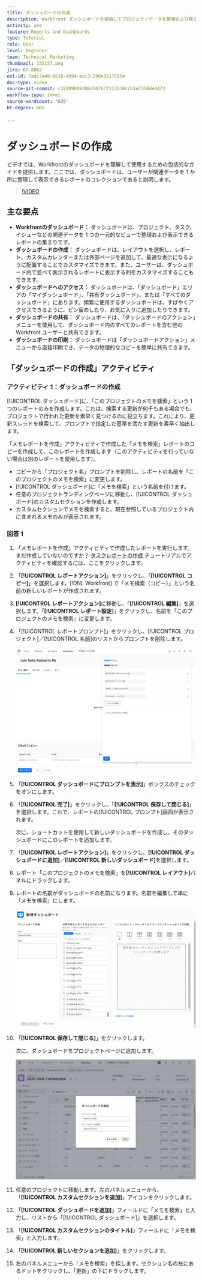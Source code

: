 ```yaml
---
title: ダッシュボードの作成
description: Workfront ダッシュボードを使用してプロジェクトデータを整理および表示します。ダッシュボードはカスタマイズ可能で、アクセスしやすく、共有および印刷できるので、シームレスなプロジェクト管理と共同作業が可能になります。
activity: use
feature: Reports and Dashboards
type: Tutorial
role: User
level: Beginner
team: Technical Marketing
thumbnail: 335157.png
jira: KT-8862
exl-id: 7adc2aeb-6618-4894-acc3-298e35175854
doc-type: video
source-git-commit: c32909809386d30767f113530ccb1e7358de0473
workflow-type: tm+mt
source-wordcount: '635'
ht-degree: 66%

---
```


# ダッシュボードの作成

ビデオでは、Workfrontのダッシュボードを理解して使用するための包括的なガイドを提供します。
&#x200B;ここでは、ダッシュボードは、ユーザーが関連データを 1 か所に整理して表示できるレポートのコレクションであると説明します。

>[!VIDEO](https://video.tv.adobe.com/v/335157/?quality=12&learn=on)

## 主な要点

* **Workfrontのダッシュボード：** ダッシュボードは、プロジェクト、タスク、イシューなどの関連データを 1 つの一元的なビューで整理および表示できるレポートの集まりです。&#x200B;
* **ダッシュボードの作成：** ダッシュボードは、レイアウトを選択し、レポート、カスタムカレンダーまたは外部ページを追加して、最適な表示になるように配置することでカスタマイズできます。&#x200B; また、ユーザーは、ダッシュボード内で並べて表示されるレポートに表示する列をカスタマイズすることもできます。&#x200B;
* **ダッシュボードへのアクセス：** ダッシュボードは、「ダッシュボード」エリアの「マイダッシュボード」、「共有ダッシュボード」、または「すべてのダッシュボード」にあります。&#x200B; 頻繁に使用するダッシュボードは、すばやくアクセスできるように、ピン留めしたり、お気に入りに追加したりできます。&#x200B;
* **ダッシュボードの共有：** ダッシュボードは、「ダッシュボードのアクション」メニューを使用して、ダッシュボード内のすべてのレポートを含む他のWorkfront ユーザーと共有できます。&#x200B;
* **ダッシュボードの印刷：** ダッシュボードは「ダッシュボードアクション」メニューから直接印刷でき、データの物理的なコピーを簡単に共有できます。&#x200B;


## 「ダッシュボードの作成」アクティビティ

### アクティビティ 1：ダッシュボードの作成

[!UICONTROL ダッシュボード]に、「このプロジェクトのメモを検索」という 1 つのレポートのみを作成します。これは、検索する更新が何千もある場合でも、プロジェクトで行われた更新を素早く見つけるのに役立ちます。これにより、更新スレッドを検索して、プロンプトで指定した基準を満たす更新を素早く抽出します。

「メモレポートを作成」アクティビティで作成した「メモを検索」レポートのコピーを作成して、このレポートを作成します（このアクティビティを行っていない場合は別のレポートを使用します）。

* コピーから「プロジェクト名」プロンプトを削除し、レポートの名前を「このプロジェクトのメモを検索」に変更します。
* [!UICONTROL ダッシュボード]に「メモを検索」という名前を付けます。
* 任意のプロジェクトランディングページに移動し、[!UICONTROL ダッシュボード]のカスタムセクションを作成します。
* カスタムセクションでメモを検索すると、現在参照しているプロジェクト内に含まれるメモのみが表示されます。

### 回答 1

1. 「メモレポートを作成」アクティビティで作成したレポートを実行します。 まだ作成していないのですか？ [ タスクレポートの作成 ](https://experienceleague.adobe.com/en/docs/workfront-learn/tutorials-workfront/reporting/basic-reporting/create-a-task-report#activity-1-create-a-note-report-with-prompts) チュートリアルでアクティビティを確認するには、ここをクリックします。
1. 「**[!UICONTROL レポートアクション]**」をクリックし、「**[!UICONTROL コピー]**」を選択します。[!DNL Workfront] で「メモ検索（コピー）」という名前の新しいレポートが作成されます。
1. **[!UICONTROL レポートアクション]**&#x200B;に移動し、「**[!UICONTROL 編集]**」を選択します。「**[!UICONTROL レポート設定]**」をクリックし、名前を「このプロジェクトのメモを検索」に変更します。
1. 「[!UICONTROL レポートプロンプト]」をクリックし、[!UICONTROL プロジェクト]／[!UICONTROL 名前]のリストからプロンプトを削除します。

   ![新しいダッシュボードを作成するための画面の画像](assets/edit-report-prompts.png)

1. 「**[!UICONTROL ダッシュボードにプロンプトを表示]**」ボックスのチェックをオンにします。
1. 「**[!UICONTROL 完了]**」をクリックし、「**[!UICONTROL 保存して閉じる]**」を選択します。これで、レポートの[!UICONTROL プロンプト]画面が表示されます。

   次に、ショートカットを使用して新しいダッシュボードを作成し、そのダッシュボードにこのレポートを追加します。

1. 「**[!UICONTROL レポートアクション]**」をクリックし、**[!UICONTROL ダッシュボードに追加]**／**[!UICONTROL 新しいダッシュボード]**&#x200B;を選択します。
1. レポート「このプロジェクトのメモを検索」を&#x200B;**[!UICONTROL レイアウト]**&#x200B;パネルにドラッグします。
1. レポートの名前がダッシュボードの名前になります。名前を編集して単に「メモを検索」にします。

   ![新しいダッシュボードを作成するための画面の画像](assets/create-dashboard.png)

1. 「**[!UICONTROL 保存して閉じる]**」をクリックします。

   次に、ダッシュボードをプロジェクトページに追加します。

   ![新しいダッシュボードを作成するための画面の画像](assets/add-custom-section.png)

1. 任意のプロジェクトに移動します。左のパネルメニューから、「**[!UICONTROL カスタムセクションを追加]**」アイコンをクリックします。
1. 「**[!UICONTROL ダッシュボードを追加]**」フィールドに「メモを検索」と入力し、リストから「[!UICONTROL ダッシュボード]」を選択します。
1. 「**[!UICONTROL カスタムセクションのタイトル]**」フィールドに「メモを検索」と入力します。
1. 「**[!UICONTROL 新しいセクションを追加]**」をクリックします。
1. 左のパネルメニューから「メモを検索」を探します。セクション名の左にあるドットをクリックし、「更新」の下にドラッグします。
